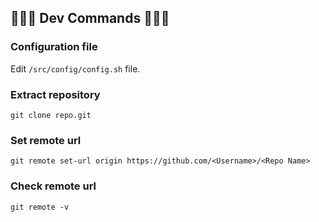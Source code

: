 ## 🚀🚀🚀 Dev Commands 🚀🚀🚀

### Configuration file
Edit `/src/config/config.sh` file.

### Extract repository
````
git clone repo.git
````

### Set remote url
````
git remote set-url origin https://github.com/<Username>/<Repo Name>
````

### Check remote url
````
git remote -v
````